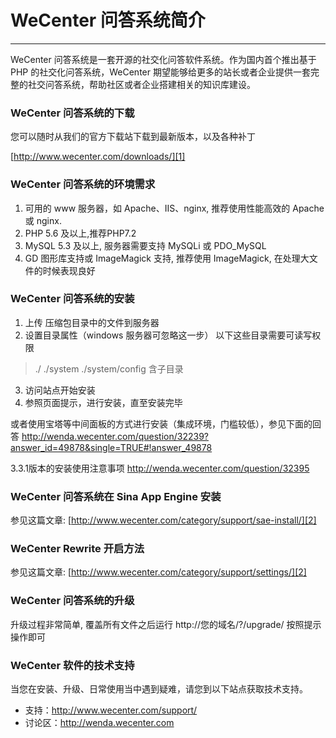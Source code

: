#  WeCenter 问答系统简介



---

WeCenter 问答系统是一套开源的社交化问答软件系统。作为国内首个推出基于 PHP 的社交化问答系统，WeCenter 期望能够给更多的站长或者企业提供一套完整的社交问答系统，帮助社区或者企业搭建相关的知识库建设。


### WeCenter 问答系统的下载

您可以随时从我们的官方下载站下载到最新版本，以及各种补丁

[http://www.wecenter.com/downloads/][1]

### WeCenter 问答系统的环境需求

 1. 可用的 www 服务器，如 Apache、IIS、nginx, 推荐使用性能高效的 Apache 或 nginx.
 2. PHP 5.6 及以上,推荐PHP7.2
 3. MySQL 5.3 及以上, 服务器需要支持 MySQLi 或 PDO_MySQL
 4. GD 图形库支持或 ImageMagick 支持, 推荐使用 ImageMagick, 在处理大文件的时候表现良好

### WeCenter 问答系统的安装

 1. 上传 压缩包目录中的文件到服务器
 2. 设置目录属性（windows 服务器可忽略这一步）
以下这些目录需要可读写权限
> ./
./system
./system/config 含子目录

 3. 访问站点开始安装
 4. 参照页面提示，进行安装，直至安装完毕


或者使用宝塔等中间面板的方式进行安装（集成环境，门槛较低），参见下面的回答
http://wenda.wecenter.com/question/32239?answer_id=49878&single=TRUE#!answer_49878

3.3.1版本的安装使用注意事项
http://wenda.wecenter.com/question/32395

### WeCenter 问答系统在 Sina App Engine 安装

参见这篇文章: [http://www.wecenter.com/category/support/sae-install/][2]


### WeCenter Rewrite 开启方法

参见这篇文章: [http://www.wecenter.com/category/support/settings/][2]

### WeCenter 问答系统的升级

升级过程非常简单, 覆盖所有文件之后运行 http://您的域名/?/upgrade/ 按照提示操作即可


### WeCenter 软件的技术支持

当您在安装、升级、日常使用当中遇到疑难，请您到以下站点获取技术支持。

 - 支持：http://www.wecenter.com/support/
 - 讨论区：http://wenda.wecenter.com



[1]: http://www.wecenter.com/downloads/
[2]: http://www.wecenter.com/category/support/sae-install/
